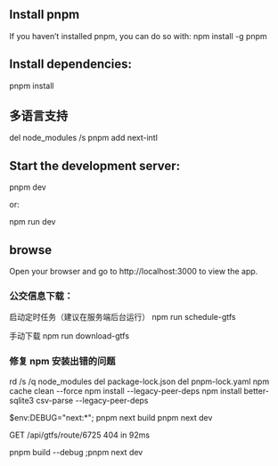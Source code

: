 
## Install pnpm

If you haven’t installed pnpm, you can do so with:
npm install -g pnpm

## Install dependencies:
pnpm install

## 多语言支持
del node_modules /s 
pnpm add next-intl


## Start the development server:

pnpm dev

or:


npm run dev

## browse
Open your browser and go to http://localhost:3000 to view the app.

### 公交信息下载：
启动定时任务（建议在服务端后台运行）
npm run schedule-gtfs

手动下载
npm run download-gtfs


### 修复 npm 安装出错的问题
rd /s /q node_modules
del package-lock.json
del pnpm-lock.yaml
npm cache clean --force
npm install --legacy-peer-deps
npm install better-sqlite3 csv-parse --legacy-peer-deps


$env:DEBUG="next:*"; pnpm next build
pnpm next dev

GET /api/gtfs/route/6725 404 in 92ms

pnpm build --debug ;pnpm next dev

